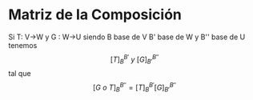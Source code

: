 # Matriz de la Composición

Si T: V->W y  G : W->U siendo B base de V B' base de W y B'' base de U
tenemos
$$[T]_B^{B'} \ y \ [G]_{B'}^{B''}$$
tal que 
$$[G \ o \ T]_B^{B''} = [T]_B^{B'} [G]_{B'}^{B''}$$